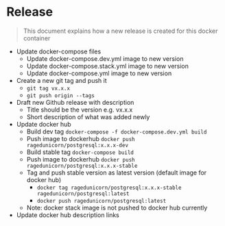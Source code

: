# Release

> This document explains how a new release is created for this docker container

* Update docker-compose files
  * Update docker-compose.dev.yml image to new version
  * Update docker-compose.stack.yml image to new version
  * Update docker-compose.yml image to new version
* Create a new git tag and push it
  * `git tag vx.x.x`
  * `git push origin --tags`
* Draft new Github release with description
  * Title should be the version e.g. vx.x.x
  * Short description of what was added newly
* Update docker hub
  * Build dev tag `docker-compose -f docker-compose.dev.yml build`
  * Push image to dockerhub `docker push ragedunicorn/postgresql:x.x.x-dev`
  * Build stable tag `docker-compose build`
  * Push image to dockerhub `docker push ragedunicorn/postgresql:x.x.x-stable`
  * Tag and push stable version as latest version (default image for docker hub)
    * `docker tag ragedunicorn/postgresql:x.x.x-stable ragedunicorn/postgresql:latest`
    * `docker push ragedunicorn/postgresql:latest`
  * Note: docker stack image is not pushed to docker hub currently
* Update docker hub description links
